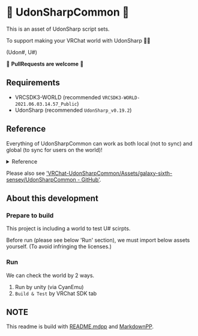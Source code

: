 # :diamond_shape_with_a_dot_inside: UdonSharpCommon :diamond_shape_with_a_dot_inside:

This is an asset of UdonSharp script sets.

To support making your VRChat world with UdonSharp :tada::sparkles:

(Udon#, U#)

:gift: **PullRequests are welcome** :gift:

## Requirements

- VRCSDK3-WORLD (recommended `VRCSDK3-WORLD-2021.06.03.14.57_Public`)
- UdonSharp (recommended `UdonSharp_v0.19.2`)

## Reference

Everything of UdonSharpCommon can work as both local (not to sync) and global (to sync for users on the world)!

<details>
<summary>Reference</summary>

# Classes

<!-- START doctoc generated TOC please keep comment here to allow auto update -->
<!-- DON'T EDIT THIS SECTION, INSTEAD RE-RUN doctoc TO UPDATE -->
**Table of Contents**  *generated with [DocToc](https://github.com/thlorenz/doctoc)*

- [Activate](#activate)
  - [Issues](#issues)
    - [ポータルをActivate（Inactivate）できない](#%E3%83%9D%E3%83%BC%E3%82%BF%E3%83%AB%E3%82%92activateinactivate%E3%81%A7%E3%81%8D%E3%81%AA%E3%81%84)
- [ChangeActiveOnStarted](#changeactiveonstarted)
- [ChangeLocalPlayerMovingStrengthOnInteract](#changelocalplayermovingstrengthoninteract)
- [FlyByToggling](#flybytoggling)
- [FlyByUsingDown](#flybyusingdown)
- [SwitchGameObjects](#switchgameobjects)
  - [Issues](#issues-1)
- [TeleportLocalPlayer](#teleportlocalplayer)
- [TeleportObjects](#teleportobjects)
- [ToggleAllGameObjects](#toggleallgameobjects)
- [SwitchPortalRoomId](#switchportalroomid)

<!-- END doctoc generated TOC please keep comment here to allow auto update -->

## Activate

Interact時に、指定された全てのGameObjectを有効化・もしくは無効化します。
オブジェクトを無効化したい場合は`doInactivateInstead = true`を指定してください。

次にInteractされても、オブジェクトを再度無効化する等はしません。
トグルしたい場合は`ToggleAllGameObjects`を使用してください。

```cs
[SerializeField]
private GameObject[] targets;

[SerializeField]
private bool doInactivateInstead = false;

[SerializeField]
private bool isWorkingOnlyOnLocal = false;
```

### Issues

<a name="activate-issues-unable-to-activate-nor-inactivate-portals"></a>

#### ポータルをActivate（Inactivate）できない

これを用いたポータル（`VRCPortalMarker`なオブジェクト？）の有効化は不可能なようです。

調査求む！ [Issue1](https://github.com/aiya000/VRChat-UdonSharpCommon/issues/1)

PRs are welcome!

## ChangeActiveOnStarted

Start時（ワールドが初期化されたとき）に、
指定された全てのGameObjectを有効化・無効化します。

ワールド編集時には非表示にしたくないけど、
ワールド初期状態で無効状態にしておきたいとき・
またはその逆のときに便利です。

```cs
[SerializeField]
private GameObject[] targetsToActivate;

[SerializeField]
private GameObject[] targetsToInactivate;

[SerializeField]
private bool isWorkingOnlyOnLocal = false;
```

## ChangeLocalPlayerMovingStrengthOnInteract

Interactしたユーザーのジャンプ力・歩く速さ・走る速さを、指定されたものに変更します。

```cs
[SerializeField]
private int jumpImpulse = 5;

[SerializeField]
private int walkSpeed = 4;

[SerializeField]
private int runSpeed = 8;
```

## FlyByToggling

これのUdonBehaviorがコンポーネントとして設定されたオブジェクトをUseしたときに、
プレイヤーを飛行させます。
もう一度Useすると、飛行を停止します。

```cs
[SerializeField]
private float flappingStrength = 5.0f;
```

## FlyByUsingDown

これのUdonBehaviorがコンポーネントとして設定されたオブジェクトをUseしたときに、
プレイヤーを一瞬、ふわりと浮遊させます。

```cs
[SerializeField]
private float flappingStrength = 7.0f;
```

## SwitchGameObjects

指定された全てのGameObjectのうち、1つのみを有効化します。

新しく有効化されるGameObjecは、配列上で現在有効になっているGameObjectの次に設定されたものです。
もし有効化されているGameObjectが最後の要素である場合、次に最初のものを有効化します。

このスクリプトは、
例えばLightを「暗い・普通・明るい」等、順番に切り替えたいときなどに便利です。

```cs
[SerializeField]
private GameObject[] targets;

[SerializeField]
private bool runOnInteract = true;

[SerializeField]
private bool runOnPickupUseUp = true;

[SerializeField]
private bool isWorkingOnlyOnLocal = false;
```

- `runOnInteract`
    - オブジェクトをUseしたときに処理を実行するか否か
    - オブジェクトをピックアップしたときにも実行されるようになります

- `runOnPickupUseUp`
    - オブジェクトをPickupしていて、かつUseしたときに処理を実行するか否か

PickupオブジェクトのUse時のみに実行したい場合
（例えば傘を持った状態でトリガーを引いたときに、傘を開きたい場合）
は、`runOnInteract`をfalseに・`runOnPickupUseUp`をtrueにするとうまくいくはずです。

### Issues
#### ポータルをActivate（Inactivate）できない

['ポータルをActivate（Inactivate）できない - Issues - Activate'](#activate-issues-unable-to-activate-nor-inactivate-portals)
と同様に、ポータルを操作できません。

代わりに[SwitchPortalRoomId](#switchportalroomid)を使用してください。

調査求む！ [Issue2](https://github.com/aiya000/VRChat-UdonSharpCommon/issues/2)

## TeleportLocalPlayer

Interactしたユーザーを、指定したオブジェクトの位置にワープさせます。

```cs
[SerializeField]
private Transform teleportedPoint;
```

## TeleportObjects

- TODO: Currently teleporting via network is not work well

Interactしたとき、オブジェクトを対応する位置に移動させます。

targets[0]の「対応する位置」はpoints[0]です。
その他の要素についても番号で対応します。

対応するpoints要素のないtargetsの要素は移動されません。

```cs
[SerializeField]
private GameObject[] targets;

[SerializeField]
private Transform[] points;

[SerializeField]
private bool isWorkingOnlyOnLocal = false;
```

## ToggleAllGameObjects

Targetsに指定された全てのGameObjectの有効・無効をトグル（反転）させます。

```cs
[SerializeField]
private GameObject[] targets;

[SerializeField]
private bool isWorkingOnlyOnLocal = false;
```

## SwitchPortalRoomId

**WIP**: 機能しているのかよくわかってない。PRs are welcome!

ポータルのワールドID（RoomID）を切り替えます。
これを用いて、実質的にポータルの切り替えが可能です。

**ただし非公開ワールドのIDも扱うことができるので、そのワールドIDは自己責任で扱ってください。**

```cs
[SerializeField]
private VRCPortalMarker portal;

[SerializeField]
private string[] worldIds;

[SerializeField]
private bool isWorkingOnlyOnLocal = false;
```

</details>

Please also see ['VRChat-UdonSharpCommon/Assets/galaxy-sixth-sensey/UdonSharpCommon - GitHub'](https://github.com/aiya000/VRChat-UdonSharpCommon/tree/main/Assets/galaxy-sixth-sensey/UdonSharpCommon).

## About this development
### Prepare to build

This project is including a world to test U# scirpts.

Before run (please see below 'Run' section), we must import below assets yourself.
(To avoid infringing the licenses.)

### Run

We can check the world by 2 ways.

1. Run by unity (via CyanEmu)
2. `Build & Test` by VRChat SDK tab

## NOTE

This readme is build with [README.mdpp](./README.mdpp) and [MarkdownPP](https://github.com/jreese/markdown-pp).

